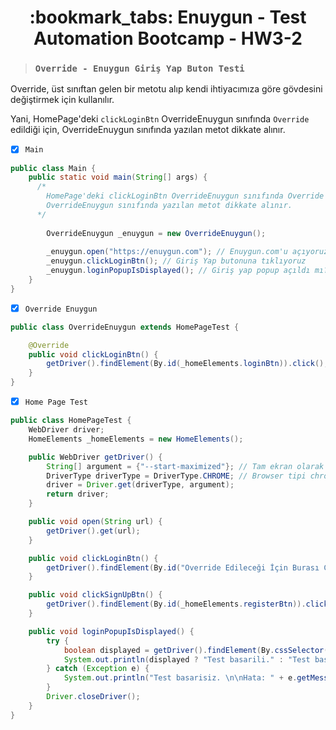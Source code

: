  
 <h1 align="center"> :bookmark_tabs: Enuygun - Test Automation Bootcamp - HW3-2 </h1>
 
> ###  ``` Override - Enuygun Giriş Yap Buton Testi ```

Override, üst sınıftan gelen bir metotu alıp kendi ihtiyacımıza göre gövdesini değiştirmek için kullanılır. 

Yani, HomePage'deki `clickLoginBtn` OverrideEnuygun sınıfında `Override` edildiği için, OverrideEnuygun sınıfında yazılan metot dikkate alınır.


- [x]  `Main` 

```java   
public class Main {
    public static void main(String[] args) { 
      /*
        HomePage'deki clickLoginBtn OverrideEnuygun sınıfında Override edildiği için,
        OverrideEnuygun sınıfında yazılan metot dikkate alınır.
      */
      
        OverrideEnuygun _enuygun = new OverrideEnuygun(); 
        
        _enuygun.open("https://enuygun.com"); // Enuygun.com'u açıyoruz
        _enuygun.clickLoginBtn(); // Giriş Yap butonuna tıklıyoruz
        _enuygun.loginPopupIsDisplayed(); // Giriş yap popup açıldı mı?
    }
}
```

- [x]  `Override Enuygun` 

```java
public class OverrideEnuygun extends HomePageTest {

    @Override
    public void clickLoginBtn() {
        getDriver().findElement(By.id(_homeElements.loginBtn)).click();
    }
}
```

- [x]  `Home Page Test` 

```java 
public class HomePageTest {
    WebDriver driver;
    HomeElements _homeElements = new HomeElements();

    public WebDriver getDriver() {
        String[] argument = {"--start-maximized"}; // Tam ekran olarak browser başlasın
        DriverType driverType = DriverType.CHROME; // Browser tipi chrome seçildi
        driver = Driver.get(driverType, argument);
        return driver;
    }

    public void open(String url) {
        getDriver().get(url);
    }

    public void clickLoginBtn() {
        getDriver().findElement(By.id("Override Edileceği İçin Burası Çağırılmaz")).click();
    }

    public void clickSignUpBtn() {
        getDriver().findElement(By.id(_homeElements.registerBtn)).click();
    }

    public void loginPopupIsDisplayed() {
        try {
            boolean displayed = getDriver().findElement(By.cssSelector(_homeElements.cssPopUp)).isDisplayed();
            System.out.println(displayed ? "Test basarili." : "Test basarisiz.");
        } catch (Exception e) {
            System.out.println("Test basarisiz. \n\nHata: " + e.getMessage());
        }
        Driver.closeDriver();
    }
}
```  


